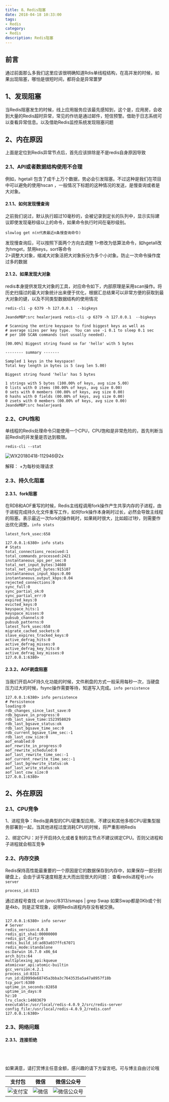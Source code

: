 ```yaml
---
title: 8、Redis阻塞
date: 2018-04-18 10:33:00
tags: 
- Redis
category: 
- Redis
description: Redis阻塞
---
```

<!-- image url 
https://raw.githubusercontent.com/HealerJean123/HealerJean123.github.io/master/blogImages
　　首行缩进
<font color="red">  </font>
-->

## 前言

通过前面那么多我们这里应该很明确知道Rdis单线程结构，在高并发的时候，如果出现阻塞，哪怕是很短时间，都将会是异常噩梦


## 1、发现阻塞

当Redis阻塞发生的时候，线上应用服务应该最先感知到，这个是，应用房，会收到大量的Redis超时异常，常见的作坊是通过邮件，短信预警。借助于日志系统可以查看异常信息。以及借助Redis监控系统发现阻塞问题

## 2、内在原因

上面是定位到Redis异常节点后，首先应该排除是不是redis自身原因导致

### 2.1、API或者数据结构使用不合理

例如，hgetall 包含了成千上万个数据，势必会引发阻塞。不过这种是我们在项目中可以避免的使用hscan ，一般情况下标题的这种情况的发送，是慢查询或者是大对象。

#### 2.1.1、如何发现慢查询

之前我们说过，默认执行超过10毫秒的，会被记录到定长的队列中，显示实际建议即使发现毫秒级以上的命令，如果命令执行时间在毫秒级别。

```
slowlog get n(n代表最近n条慢查询命令) 
```

发现慢查询后，可以按照下面两个方向去调整
1>修改为低算法命令，如hgetall改为hmget，禁用keys，sort等命令<br/>
2>调整大对象，缩减大对象活把大对象拆分为多个小对象。防止一次命令操作度过多的数据


#### 2.1.2、如果发现大对象

redis本身提供发现大对象的工具，对应命令如下，内部原理是采用scan操作。将历史扫描过的最大对象统计出来便于优化，根据汇总结果可以非常方便的获取到最大对象的键，以及不同类型数据结构的使用情况

```
redis-cli -p 6379 -h 127.0.0.1  --bigkeys
```

```
JeandeMBP:src healerjean$ redis-cli -p 6379 -h 127.0.0.1  --bigkeys

# Scanning the entire keyspace to find biggest keys as well as
# average sizes per key type.  You can use -i 0.1 to sleep 0.1 sec
# per 100 SCAN commands (not usually needed).

[00.00%] Biggest string found so far 'hello' with 5 bytes

-------- summary -------

Sampled 1 keys in the keyspace!
Total key length in bytes is 5 (avg len 5.00)

Biggest string found 'hello' has 5 bytes

1 strings with 5 bytes (100.00% of keys, avg size 5.00)
0 lists with 0 items (00.00% of keys, avg size 0.00)
0 sets with 0 members (00.00% of keys, avg size 0.00)
0 hashs with 0 fields (00.00% of keys, avg size 0.00)
0 zsets with 0 members (00.00% of keys, avg size 0.00)
JeandeMBP:src healerjean$ 
```


### 2.2、CPU饱和

单线程的Redis处理命令只能使用一个CPU，CPU饱和是非常危险的，首先判断当前Redis的并发量是否达到极限。


```
redis-cli --stat
```

![WX20180418-112946@2x](https://raw.githubusercontent.com/HealerJean123/HealerJean123.github.io/master/blogImages/WX20180418-112946@2x.png)

解释：
+为每秒处理请求 


### 2.3、持久化阻塞

#### 2.3.1、fork阻塞

在RDB和AOF重写的时候，Redis主线程调用fork操作产生共享内存的子进程，由于进程完成持久化文件重写工作，如何fork操作本身耗时过长，必然会导致主线程的阻塞。表示最近一次fork的操作耗时，如果耗时很大，比如超过1秒，则需要作出优化调整。`info stats`

```
latest_fork_usec:658
```

```
127.0.0.1:6380> info stats
# Stats
total_connections_received:1
total_commands_processed:2421
instantaneous_ops_per_sec:0
total_net_input_bytes:34608
total_net_output_bytes:915107
instantaneous_input_kbps:0.00
instantaneous_output_kbps:0.04
rejected_connections:0
sync_full:0
sync_partial_ok:0
sync_partial_err:0
expired_keys:0
evicted_keys:0
keyspace_hits:1
keyspace_misses:0
pubsub_channels:0
pubsub_patterns:0
latest_fork_usec:658
migrate_cached_sockets:0
slave_expires_tracked_keys:0
active_defrag_hits:0
active_defrag_misses:0
active_defrag_key_hits:0
active_defrag_key_misses:0
127.0.0.1:6380> 

```


#### 2.3.2、AOF刷盘阻塞

当我们开启AOF持久化功能的时候，文件刷盘的方式一般采用每秒一次，当硬盘压力过大的时候，fsync操作需要等待，知道写入完成。`info persistence`

```
127.0.0.1:6380> info persistence
# Persistence
loading:0
rdb_changes_since_last_save:0
rdb_bgsave_in_progress:0
rdb_last_save_time:1523958029
rdb_last_bgsave_status:ok
rdb_last_bgsave_time_sec:0
rdb_current_bgsave_time_sec:-1
rdb_last_cow_size:0
aof_enabled:0
aof_rewrite_in_progress:0
aof_rewrite_scheduled:0
aof_last_rewrite_time_sec:-1
aof_current_rewrite_time_sec:-1
aof_last_bgrewrite_status:ok
aof_last_write_status:ok
aof_last_cow_size:0
127.0.0.1:6380> 

```


## 2、外在原因
### 2.1、CPU竞争
1、进程竞争：Redis是典型的CPU密集型应用，不建议和其他多核CPU密集型服务部署到一起，当其他进程过度消耗CPU的时候，将严重影响Redis

2、绑定CPU：对于开启持久化或者复制的主节点不建议绑定CPU。否则父进程和子进程就会相互竞争

### 2.2、内存交换
Redis保持高性能最重要的一个原因是它的数据保存到内存中，如果保存一部分到硬盘上，会由于读写速度相差太大而出现很大的问题：
查看redis进程号`info server`


```
process_id:8313
```

通过进程号查找 cat /proc/8313/smaps | grep Swap
如果Swap都是0Kb或个别是4kb，则是正常现象，说明Redis进程内存没有被交换。


```

127.0.0.1:6380> info server
# Server
redis_version:4.0.8
redis_git_sha1:00000000
redis_git_dirty:0
redis_build_id:ad83a037ffc67071
redis_mode:standalone
os:Darwin 16.7.0 x86_64
arch_bits:64
multiplexing_api:kqueue
atomicvar_api:atomic-builtin
gcc_version:4.2.1
process_id:8313
run_id:d2099de68745a3bba3c7643535a5a47a8957f18b
tcp_port:6380
uptime_in_seconds:82858
uptime_in_days:0
hz:10
lru_clock:14083679
executable:/usr/local/redis-4.0.9_2/src/redis-server
config_file:/usr/local/redis-4.0.9_2/redis.conf
127.0.0.1:6380> 
```


### 2.3、网络问题
#### 2.3.1、连接拒绝





<br/><br/><br/>
如果满意，请打赏博主任意金额，感兴趣的请下方留言吧。可与博主自由讨论哦

|支付包 | 微信|微信公众号|
|:-------:|:-------:|:------:|
|![支付宝](https://raw.githubusercontent.com/HealerJean123/HealerJean123.github.io/master/assets/img/tctip/alpay.jpg) | ![微信](https://raw.githubusercontent.com/HealerJean123/HealerJean123.github.io/master/assets/img/tctip/weixin.jpg)|![微信公众号](https://raw.githubusercontent.com/HealerJean123/HealerJean123.github.io/master/assets/img/my/qrcode_for_gh_a23c07a2da9e_258.jpg)|




<!-- Gitalk 评论 start  -->

<link rel="stylesheet" href="https://unpkg.com/gitalk/dist/gitalk.css">
<script src="https://unpkg.com/gitalk@latest/dist/gitalk.min.js"></script> 
<div id="gitalk-container"></div>    
 <script type="text/javascript">
    var gitalk = new Gitalk({
		clientID: `1d164cd85549874d0e3a`,
		clientSecret: `527c3d223d1e6608953e835b547061037d140355`,
		repo: `HealerJean123.github.io`,
		owner: 'HealerJean123',
		admin: ['HealerJean123'],
		id: 'Ip2gonEKmcd6mZdw',
    });
    gitalk.render('gitalk-container');
</script> 

<!-- Gitalk end -->

